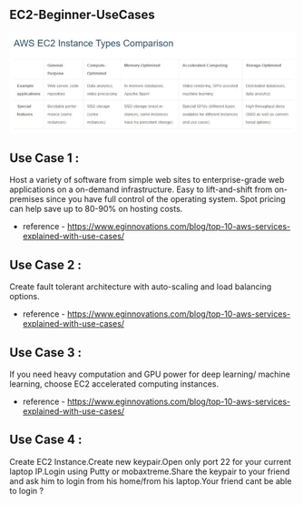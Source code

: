 ## EC2-Beginner-UseCases
[![Watch the video](./EC2-Instance-Types-Comparison.JPG)](https://linkedin.com/in/vijaystack)

## Use Case 1 :

   Host a variety of software from simple web sites to enterprise-grade web applications on a on-demand infrastructure. Easy to lift-and-shift from on-premises since you have full control of the operating system. Spot pricing can help save up to 80-90% on hosting costs.
   
   - reference - https://www.eginnovations.com/blog/top-10-aws-services-explained-with-use-cases/

## Use Case 2 :

Create fault tolerant architecture with auto-scaling and load balancing options.

   - reference - https://www.eginnovations.com/blog/top-10-aws-services-explained-with-use-cases/
   
## Use Case 3 :

If you need heavy computation and GPU power for deep learning/ machine learning, choose EC2 accelerated computing instances.

   - reference - https://www.eginnovations.com/blog/top-10-aws-services-explained-with-use-cases/
   
## Use Case 4 :

Create EC2 Instance.Create new keypair.Open only port 22 for your current laptop IP.Login using Putty or mobaxtreme.Share the keypair to your friend and ask him to login from his home/from his laptop.Your friend cant be able to login ?
